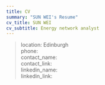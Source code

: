 ```yaml
---
title: CV  
summary: "SUN WEI's Resume"   
cv_title: SUN WEI  
cv_subtitle: Energy network analyst  
---
```

>location: Edinburgh  
>phone:   
>contact_name:  
>contact_link:   
>linkedin_name:   
>linkedin_link:   

